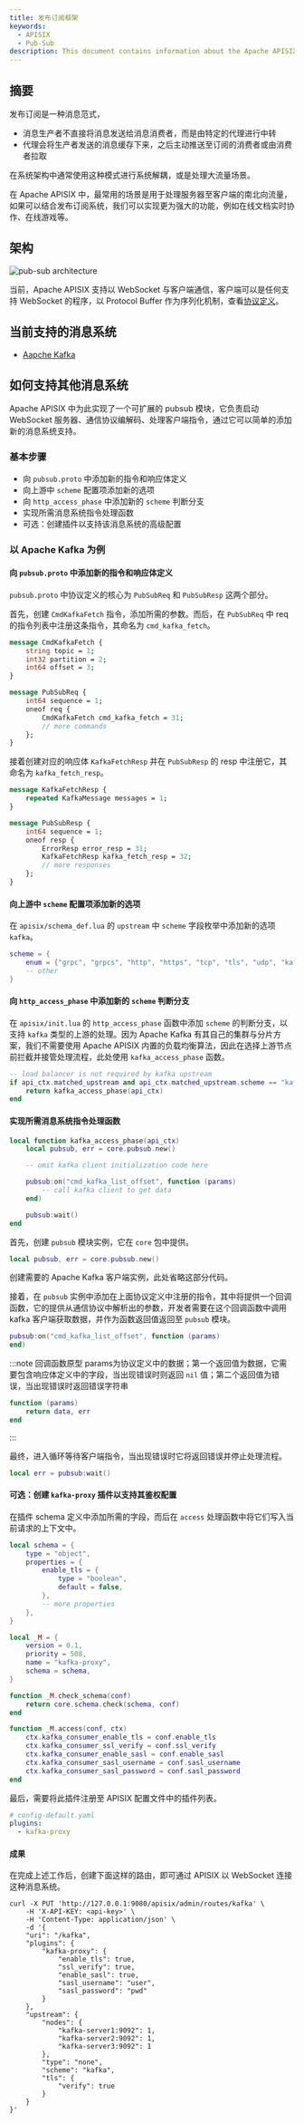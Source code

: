 ```yaml
---
title: 发布订阅框架
keywords:
  - APISIX
  - Pub-Sub
description: This document contains information about the Apache APISIX pub-sub framework.
---
```


<!--
#
# Licensed to the Apache Software Foundation (ASF) under one or more
# contributor license agreements.  See the NOTICE file distributed with
# this work for additional information regarding copyright ownership.
# The ASF licenses this file to You under the Apache License, Version 2.0
# (the "License"); you may not use this file except in compliance with
# the License.  You may obtain a copy of the License at
#
#     http://www.apache.org/licenses/LICENSE-2.0
#
# Unless required by applicable law or agreed to in writing, software
# distributed under the License is distributed on an "AS IS" BASIS,
# WITHOUT WARRANTIES OR CONDITIONS OF ANY KIND, either express or implied.
# See the License for the specific language governing permissions and
# limitations under the License.
#
-->

## 摘要

发布订阅是一种消息范式，

- 消息生产者不直接将消息发送给消息消费者，而是由特定的代理进行中转
- 代理会将生产者发送的消息缓存下来，之后主动推送至订阅的消费者或由消费者拉取

在系统架构中通常使用这种模式进行系统解耦，或是处理大流量场景。

在 Apache APISIX 中，最常用的场景是用于处理服务器至客户端的南北向流量，如果可以结合发布订阅系统，我们可以实现更为强大的功能，例如在线文档实时协作、在线游戏等。

## 架构

![pub-sub architecture](../../assets/images/pubsub-architecture.svg)

当前，Apache APISIX 支持以 WebSocket 与客户端通信，客户端可以是任何支持 WebSocket 的程序，以 Protocol Buffer 作为序列化机制，查看[协议定义](../../../apisix/pubsub.proto)。

## 当前支持的消息系统

- [Aapche Kafka](pubsub/kafka.md)

## 如何支持其他消息系统

Apache APISIX 中为此实现了一个可扩展的 pubsub 模块，它负责启动 WebSocket 服务器、通信协议编解码、处理客户端指令，通过它可以简单的添加新的消息系统支持。

### 基本步骤

- 向 `pubsub.proto` 中添加新的指令和响应体定义
- 向上游中 `scheme` 配置项添加新的选项
- 向 `http_access_phase` 中添加新的 `scheme` 判断分支
- 实现所需消息系统指令处理函数
- 可选：创建插件以支持该消息系统的高级配置

### 以 Apache Kafka 为例

#### 向 `pubsub.proto` 中添加新的指令和响应体定义

`pubsub.proto` 中协议定义的核心为 `PubSubReq` 和 `PubSubResp` 这两个部分。

首先，创建 `CmdKafkaFetch` 指令，添加所需的参数。而后，在 `PubSubReq` 中 req 的指令列表中注册这条指令，其命名为 `cmd_kafka_fetch`。

```protobuf
message CmdKafkaFetch {
    string topic = 1;
    int32 partition = 2;
    int64 offset = 3;
}

message PubSubReq {
    int64 sequence = 1;
    oneof req {
        CmdKafkaFetch cmd_kafka_fetch = 31;
        // more commands
    };
}
```

接着创建对应的响应体 `KafkaFetchResp` 并在 `PubSubResp` 的 resp 中注册它，其命名为 `kafka_fetch_resp`。

```protobuf
message KafkaFetchResp {
    repeated KafkaMessage messages = 1;
}

message PubSubResp {
    int64 sequence = 1;
    oneof resp {
        ErrorResp error_resp = 31;
        KafkaFetchResp kafka_fetch_resp = 32;
        // more responses
    };
}
```

#### 向上游中 `scheme` 配置项添加新的选项

在 `apisix/schema_def.lua` 的 `upstream` 中 `scheme` 字段枚举中添加新的选项 `kafka`。

```lua
scheme = {
    enum = {"grpc", "grpcs", "http", "https", "tcp", "tls", "udp", "kafka"},
    -- other
}
```

#### 向 `http_access_phase` 中添加新的 `scheme` 判断分支

在 `apisix/init.lua` 的 `http_access_phase` 函数中添加 `scheme` 的判断分支，以支持 `kafka` 类型的上游的处理。因为 Apache Kafka 有其自己的集群与分片方案，我们不需要使用 Apache APISIX 内置的负载均衡算法，因此在选择上游节点前拦截并接管处理流程，此处使用 `kafka_access_phase` 函数。

```lua
-- load balancer is not required by kafka upstream
if api_ctx.matched_upstream and api_ctx.matched_upstream.scheme == "kafka" then
    return kafka_access_phase(api_ctx)
end
```

#### 实现所需消息系统指令处理函数

```lua
local function kafka_access_phase(api_ctx)
    local pubsub, err = core.pubsub.new()

    -- omit kafka client initialization code here

    pubsub:on("cmd_kafka_list_offset", function (params)
        -- call kafka client to get data
    end)

    pubsub:wait()
end
```

首先，创建 `pubsub` 模块实例，它在 `core` 包中提供。

```lua
local pubsub, err = core.pubsub.new()
```

创建需要的 Apache Kafka 客户端实例，此处省略这部分代码。

接着，在 `pubsub` 实例中添加在上面协议定义中注册的指令，其中将提供一个回调函数，它的提供从通信协议中解析出的参数，开发者需要在这个回调函数中调用 kafka 客户端获取数据，并作为函数返回值返回至 `pubsub` 模块。

```lua
pubsub:on("cmd_kafka_list_offset", function (params)
end)
```

:::note 回调函数原型
params为协议定义中的数据；第一个返回值为数据，它需要包含响应体定义中的字段，当出现错误时则返回 `nil` 值；第二个返回值为错误，当出现错误时返回错误字符串

```lua
function (params)
    return data, err
end
```

:::

最终，进入循环等待客户端指令，当出现错误时它将返回错误并停止处理流程。

```lua
local err = pubsub:wait()
```

#### 可选：创建 `kafka-proxy` 插件以支持其鉴权配置

在插件 schema 定义中添加所需的字段，而后在 `access` 处理函数中将它们写入当前请求的上下文中。

```lua
local schema = {
    type = "object",
    properties = {
        enable_tls = {
            type = "boolean",
            default = false,
        },
        -- more properties
    },
}

local _M = {
    version = 0.1,
    priority = 508,
    name = "kafka-proxy",
    schema = schema,
}

function _M.check_schema(conf)
    return core.schema.check(schema, conf)
end

function _M.access(conf, ctx)
    ctx.kafka_consumer_enable_tls = conf.enable_tls
    ctx.kafka_consumer_ssl_verify = conf.ssl_verify
    ctx.kafka_consumer_enable_sasl = conf.enable_sasl
    ctx.kafka_consumer_sasl_username = conf.sasl_username
    ctx.kafka_consumer_sasl_password = conf.sasl_password
end
```

最后，需要将此插件注册至 APISIX 配置文件中的插件列表。

```yaml
# config-default.yaml
plugins:
  - kafka-proxy
```

#### 成果

在完成上述工作后，创建下面这样的路由，即可通过 APISIX 以 WebSocket 连接这种消息系统。

```shell
curl -X PUT 'http://127.0.0.1:9080/apisix/admin/routes/kafka' \
    -H 'X-API-KEY: <api-key>' \
    -H 'Content-Type: application/json' \
    -d '{
    "uri": "/kafka",
    "plugins": {
        "kafka-proxy": {
            "enable_tls": true,
            "ssl_verify": true,
            "enable_sasl": true,
            "sasl_username": "user",
            "sasl_password": "pwd"
        }
    },
    "upstream": {
        "nodes": {
            "kafka-server1:9092": 1,
            "kafka-server2:9092": 1,
            "kafka-server3:9092": 1
        },
        "type": "none",
        "scheme": "kafka",
        "tls": {
            "verify": true
        }
    }
}'
```
